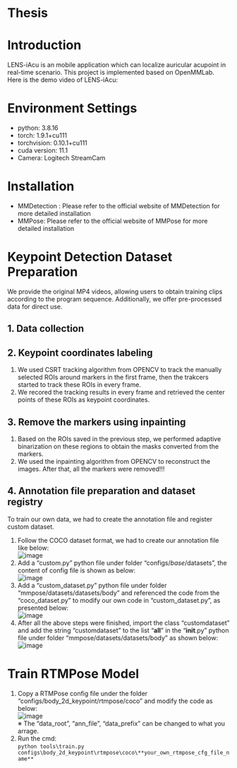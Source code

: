 # Thesis
# Introduction
LENS-iAcu is an mobile application which can localize auricular acupoint in real-time scenario. This project is implemented based on OpenMMLab.
Here is the demo video of LENS-iAcu:
# Environment Settings
* python: 3.8.16
* torch: 1.9.1+cu111
* torchvision: 0.10.1+cu111
* cuda version: 11.1
* Camera: Logitech StreamCam
# Installation
* MMDetection : Please refer to the official website of MMDetection for more detailed installation
* MMPose: Please refer to the official website of MMPose for more detailed installation
# Keypoint Detection Dataset Preparation
We provide the original MP4 videos, allowing users to obtain training clips according to the program sequence. Additionally, we offer pre-processed data for direct use.
## 1. Data collection 
## 2. Keypoint coordinates labeling
1. We used CSRT tracking algorithm from OPENCV to track the manually selected ROIs around markers in the first frame, then the trakcers started to track these ROIs in every frame.<br>
2. We recored the tracking results in every frame and retrieved the center points of these ROIs as keypoint coordinates.
## 3. Remove the markers using inpainting
1. Based on the ROIs saved in the previous step, we performed adaptive binarization on these regions to obtain the masks converted from the markers.
2. We used the inpainting algorithm from OPENCV to reconstruct the images. After that, all the markers were removed!!!
## 4. Annotation file preparation and dataset registry
To train our own data, we had to create the annotation file and register custom dataset.
1. Follow the COCO dataset format, we had to create our annotation file like below:<br>
  ![image](https://github.com/kdavidlp123/Thesis/assets/69571884/16ea3e82-6a62-4be4-b26d-224552425c7d)
2. Add a “custom.py” python file under folder “configs/_base_/datasets”, the content of config file is shown as below:<br>
  ![image](https://github.com/kdavidlp123/Thesis/assets/69571884/ad78ce1a-1206-4649-af93-45aa8f6e65d5)
3. Add a “custom_dataset.py” python file under folder “mmpose/datasets/datasets/body” and referenced the code from the “coco_dataset.py” to modify our own code in “custom_dataset.py”, as presented below:<br>
  ![image](https://github.com/kdavidlp123/Thesis/assets/69571884/5a3bf913-c47a-4b13-9a75-8d07b4fee4f8)
4. After all the above steps were finished, import the class “customdataset” and add the string “customdataset” to the list “__all__” in the “__init__.py” python file under folder “mmpose/datasets/datasets/body” as shown below:<br>
  ![image](https://github.com/kdavidlp123/Thesis/assets/69571884/773e6899-5bb9-41d3-9bee-e549004a081a)
# Train RTMPose Model
1. Copy a RTMPose config file under the folder “configs/body_2d_keypoint/rtmpose/coco” and modify the code as below:<br>
   ![image](https://github.com/kdavidlp123/Thesis/assets/69571884/47c2d224-0726-4087-85a3-2800c11d17c7)<br>
   ※ The “data_root”, “ann_file”, “data_prefix” can be changed to what you arrage.
2. Run the cmd:<br>
```python tools\train.py configs\body_2d_keypoint\rtmpose\coco\**your_own_rtmpose_cfg_file_name** ```






